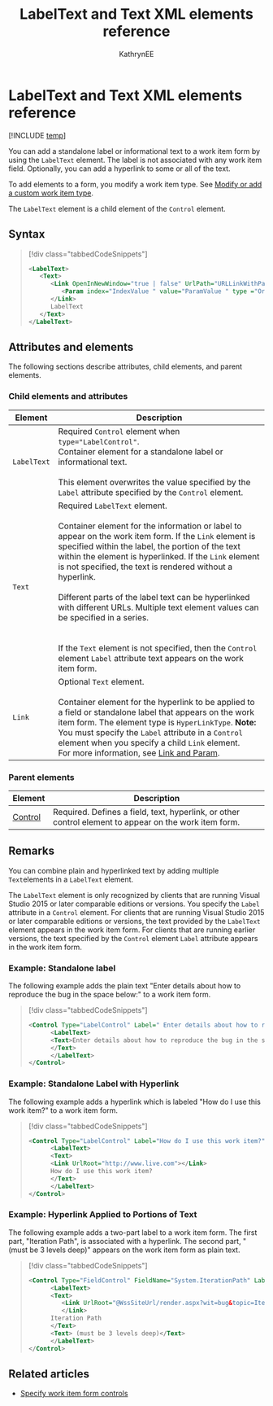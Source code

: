 ﻿---
title: LabelText and Text XML elements reference
titleSuffix: Azure DevOps & TFS
description: Adds a standalone label or informational text to a work item form by using the LabelText element
ms.technology: devops-agile
ms.assetid: 6ff20e50-cef6-4278-96c4-9fd69f7e2d3a
ms.author: kaelli
author: KathrynEE
ms.date: 02/14/2017
---

# LabelText and Text XML elements reference

[!INCLUDE [temp](../../includes/customization-phase-0-and-1-plus-version-header.md)]

You can add a standalone label or informational text to a work item form by using the `LabelText` element. The label is not associated with any work item field. Optionally, you can add a hyperlink to some or all of the text.

To add elements to a form, you modify a work item type. See [Modify or add a custom work item type](../add-modify-wit.md).

The `LabelText` element is a child element of the `Control` element.

## Syntax

> [!div class="tabbedCodeSnippets"]
>
> ```XML
> <LabelText>
>    <Text>
>       <Link OpenInNewWindow="true | false" UrlPath="URLLinkWithParameters">
>          <Param index="IndexValue " value="ParamValue " type ="Original | Current"/>
>       </Link>
>       LabelText
>    </Text>
> </LabelText>
> ```

## Attributes and elements

The following sections describe attributes, child elements, and parent elements.

### Child elements and attributes

| Element     | Description                                                                                                                                                                                                                                                                                                                                                                                                                                                                                                                                                                                                              |
| ----------- | ------------------------------------------------------------------------------------------------------------------------------------------------------------------------------------------------------------------------------------------------------------------------------------------------------------------------------------------------------------------------------------------------------------------------------------------------------------------------------------------------------------------------------------------------------------------------------------------------------------------------ |
| `LabelText` | Required `Control` element when `type="LabelControl"`.<br /> Container element for a standalone label or informational text. <br /><br /> This element overwrites the value specified by the `Label` attribute specified by the `Control` element.                                                                                                                                                                                                                                                                                                                                                                       |
| `Text`      | Required `LabelText` element.<br /><br /> Container element for the information or label to appear on the work item form. If the `Link` element is specified within the label, the portion of the text within the element is hyperlinked. If the `Link` element is not specified, the text is rendered without a hyperlink.<br /><br /> Different parts of the label text can be hyperlinked with different URLs. Multiple text element values can be specified in a series.<br /> <br /><br /> If the `Text` element is not specified, then the `Control` element `Label` attribute text appears on the work item form. |
| `Link`      | Optional `Text` element.<br /><br /> Container element for the hyperlink to be applied to a field or standalone label that appears on the work item form. The element type is `HyperLinkType`. **Note:** You must specify the `Label` attribute in a `Control` element when you specify a child `Link` element. <br /> For more information, see [Link and Param](link-param-xml-elements-reference.md).                                                                                                                                                                                                                 |

### Parent elements

| Element                                     | Description                                                                                           |
| ------------------------------------------- | ----------------------------------------------------------------------------------------------------- |
| [Control](control-xml-element-reference.md) | Required. Defines a field, text, hyperlink, or other control element to appear on the work item form. |

## Remarks

You can combine plain and hyperlinked text by adding multiple `Text`elements in a `LabelText` element.

The `LabelText` element is only recognized by clients that are running Visual Studio 2015 or later comparable editions or versions. You specify the `Label` attribute in a `Control` element. For clients that are running Visual Studio 2015 or later comparable editions or versions, the text provided by the `LabelText` element appears in the work item form. For clients that are running earlier versions, the text specified by the `Control` element `Label` attribute appears in the work item form.

### Example: Standalone label

The following example adds the plain text "Enter details about how to reproduce the bug in the space below:" to a work item form.

> [!div class="tabbedCodeSnippets"]
>
> ```XML
> <Control Type="LabelControl" Label=" Enter details about how to reproduce the bug in the space below:">
>       <LabelText>
>       <Text>Enter details about how to reproduce the bug in the space below:
>       </Text>
>       </LabelText>
> </Control>
> ```

### Example: Standalone Label with Hyperlink

The following example adds a hyperlink which is labeled "How do I use this work item?" to a work item form.

> [!div class="tabbedCodeSnippets"]
>
> ```XML
> <Control Type="LabelControl" Label="How do I use this work item?">
>       <LabelText>
>       <Text>
>       <Link UrlRoot="http://www.live.com"></Link>
>       How do I use this work item?
>       </Text>
>       </LabelText>
> </Control>
> ```

### Example: Hyperlink Applied to Portions of Text

The following example adds a two-part label to a work item form. The first part, "Iteration Path", is associated with a hyperlink. The second part, "(must be 3 levels deep)" appears on the work item form as plain text.

> [!div class="tabbedCodeSnippets"]
>
> ```XML
> <Control Type="FieldControl" FieldName="System.IterationPath" LabelPosition="Left">
>       <LabelText>
>       <Text>
>          <Link UrlRoot="@WssSiteUrl/render.aspx?wit=bug&topic=Iteration">
>          </Link>
>       Iteration Path
>       </Text>
>       <Text> (must be 3 levels deep)</Text>
>       </LabelText>
> </Control>
> ```

## Related articles

- [Specify work item form controls](specify-work-item-form-controls.md)
